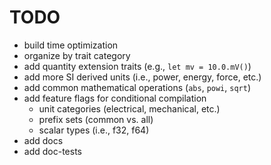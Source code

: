 # TODO

- build time optimization
- organize by trait category
- add quantity extension traits (e.g., `let mv = 10.0.mV()`)
- add more SI derived units (i.e., power, energy, force, etc.)
- add common mathematical operations (`abs`, `powi`, `sqrt`)
- add feature flags for conditional compilation
  - unit categories (electrical, mechanical, etc.)
  - prefix sets (common vs. all)
  - scalar types (i.e., f32, f64)
- add docs
- add doc-tests
